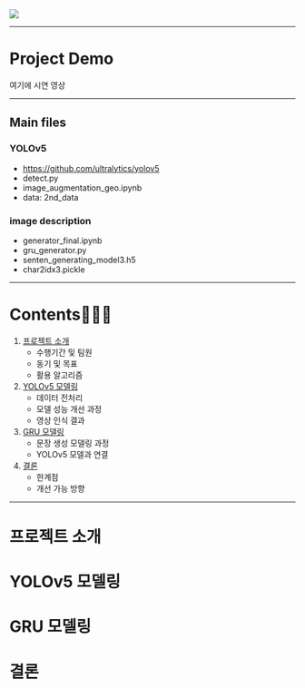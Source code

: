 
<img src="https://user-images.githubusercontent.com/48639017/152975869-be2c5c86-5302-42e3-a187-415bedd02b26.png"> 

---

# Project Demo

여기에 시연 영상

---

## Main files

### YOLOv5
- https://github.com/ultralytics/yolov5 
- detect.py
- image_augmentation_geo.ipynb
- data: 2nd_data

### image description
- generator_final.ipynb
- gru_generator.py
- senten_generating_model3.h5
- char2idx3.pickle
---

# Contents🧑🏻‍🦯

1. [프로젝트 소개](#프로젝트-소개) 
    - 수행기간 및 팀원
    - 동기 및 목표
    - 활용 알고리즘
2. [YOLOv5 모델링](#YOLOv5-모델링)
    - 데이터 전처리
    - 모델 성능 개선 과정
    - 영상 인식 결과
3. [GRU 모델링](#GRU-모델링)
    - 문장 생성 모델링 과정
    - YOLOv5 모델과 연결
4. [결론](#결론)
    - 한계점
    - 개선 가능 방향
---
    
# 프로젝트 소개

# YOLOv5 모델링

# GRU 모델링

# 결론
